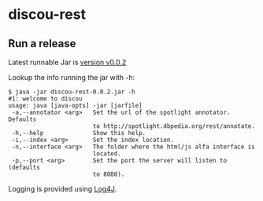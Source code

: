 # discou-rest


## Run a release

Latest runnable Jar is [version v0.0.2](https://github.com/the-open-university/discou/blob/mvn-repo/discou/discou-rest/0.0.2/discou-rest-0.0.2.jar?raw=true)

Lookup the info running the jar with -h:
```
$ java -jar discou-rest-0.0.2.jar -h
#1: welcome to discou
usage: java [java-opts] -jar [jarfile]
 -a,--annotator <arg>   Set the url of the spotlight annotator. Defaults
                        to http://spotlight.dbpedia.org/rest/annotate.
 -h,--help              Show this help.
 -i,--index <arg>       Set the index location.
 -n,--interface <arg>   The folder where the html/js alfa interface is
                        located.
 -p,--port <arg>        Set the port the server will listen to (defaults
                        to 8080).

```

Logging is provided using [Log4J](http://logging.apache.org/log4j/1.2/).
